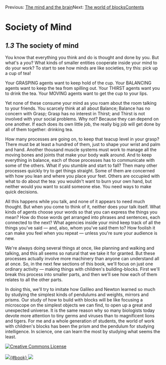 <div class="chapnav">

<span class="prev">Previous: [The mind and the
brain](./som-1.2.html)</span><span class="next">Next: [The world of
blocks](./som-1.4.html)</span><span
class="contents">[Contents](index.html)</span>
<div class="titlebar">

Society of Mind
===============

</div>

</div>

*1.3* The society of mind
-------------------------

You know that everything you think and do is thought and done by you.
But what's a *you*? What kinds of smaller entities cooperate inside your
mind to do your work? To start to see how minds are like societies, try
this: pick up a cup of tea!

Your GRASPING agents want to keep hold of the cup. Your BALANCING agents
want to keep the tea from spilling out. Your THIRST agents want you to
drink the tea. Your MOVING agents want to get the cup to your lips.

Yet none of these consume your mind as you roam about the room talking
to your friends. You scarcely think at all about Balance; Balance has no
concern with Grasp; Grasp has no interest in Thirst; and Thirst is not
involved with your social problems. Why not? Because they can depend on
one another. If each does its own little job, the really big job will
get done by all of them together: drinking tea.

How many processes are going on, to keep that teacup level in your
grasp? There must be at least a hundred of them, just to shape your
wrist and palm and hand. Another thousand muscle systems must work to
manage all the moving bones and joints that make your body walk around.
And to keep everything in balance, each of those processes has to
communicate with some of the others. What if you stumble and start to
fall? Then many other processes quickly try to get things straight. Some
of them are concerned with how you lean and where you place your feet.
Others are occupied with what to do about the tea: you wouldn't want to
burn your own hand, but neither would you want to scald someone else.
You need ways to make quick decisions.

All this happens while you talk, and none of it appears to need much
thought. But when you come to think of it, neither does your talk
itself. What kinds of agents choose your words so that you can express
the things you mean? How do those words get arranged into phrases and
sentences, each connected to the next? What agencies inside your mind
keep track of all the things you've said — and, also, whom you've said
them to? How foolish it can make you feel when you repeat — unless
you're sure your audience is new.

We're always doing several things at once, like planning and walking and
talking, and this all seems so natural that we take it for granted. But
these processes actually involve more machinery than anyone can
understand all at once. So, in the next few sections of this book, we'll
focus on just one ordinary activity — making things with children's
building-blocks. First we'll break this process into smaller parts, and
then we'll see how each of them relates to all the other parts.

In doing this, we'll try to imitate how Galileo and Newton learned so
much by studying the simplest kinds of pendulums and weights, mirrors
and prisms. Our study of how to build with blocks will be like focusing
a microscope on the simplest objects we can find, to open up a great and
unexpected universe. It is the same reason why so many biologists today
devote more attention to tiny germs and viruses than to magnificent
lions and tigers. For me and a whole generation of students, the world
of work with children's blocks has been the prism and the pendulum for
studying intelligence. In science, one can learn the most by studying
what seems the least.

<div class="footer">

[![Creative Commons
License](http://i.creativecommons.org/l/by-nc-sa/3.0/80x15.png)](http://creativecommons.org/licenses/by-nc-sa/3.0/deed.en_US)\
\
[![](./images/som_book.jpeg){#book}
![](./images/a_logo_17.gif)](http://www.amazon.com/gp/product/0671657135?ie=UTF8&camp=1789&creativeASIN=0671657135&linkCode=xm2&tag=marvinminsky)

</div>
